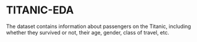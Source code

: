 # TITANIC-EDA
The dataset contains information about passengers on the Titanic, including whether they survived or not, their age, gender, class of travel, etc.
